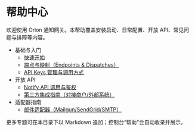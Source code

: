 # 帮助中心

欢迎使用 Orion 通知网关。本帮助覆盖安装启动、日常配置、开放 API、常见问题与排障等内容。

- 基础与入门
  - [快速开始](quickstart)
  - [端点与映射（Endpoints & Dispatches）](endpoints)
  - [API Keys 管理与调用方式](api-keys)
- 开放 API
  - [Notify API 调用与鉴权](notify)
  - [第三方集成指南（对接商户/外部系统）](third-party)
- 适配器指南
  - [邮件适配器（Mailgun/SendGrid/SMTP）](email)

更多专题可在本目录下以 Markdown 追加；控制台“帮助”会自动收录并展示。
